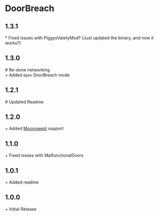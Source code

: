 # DoorBreach

## 1.3.1

\* Fixed issues with PiggysVaietyMod? (Just updated the binary, and now it works?)

## 1.3.0

\# Re-done networking<br>
\+ Added `Open` DoorBreach mode<br>

## 1.2.1

\# Updated Readme<br>

## 1.2.0

\+ Added [Moonswept](https://thunderstore.io/c/lethal-company/p/MoonsweptTeam/Moonswept/) support<br>

## 1.1.0

\+ Fixed issues with MalfunctionalDoors<br>

## 1.0.1

\+ Added readme<br>

## 1.0.0

\+ Initial Release<br>
